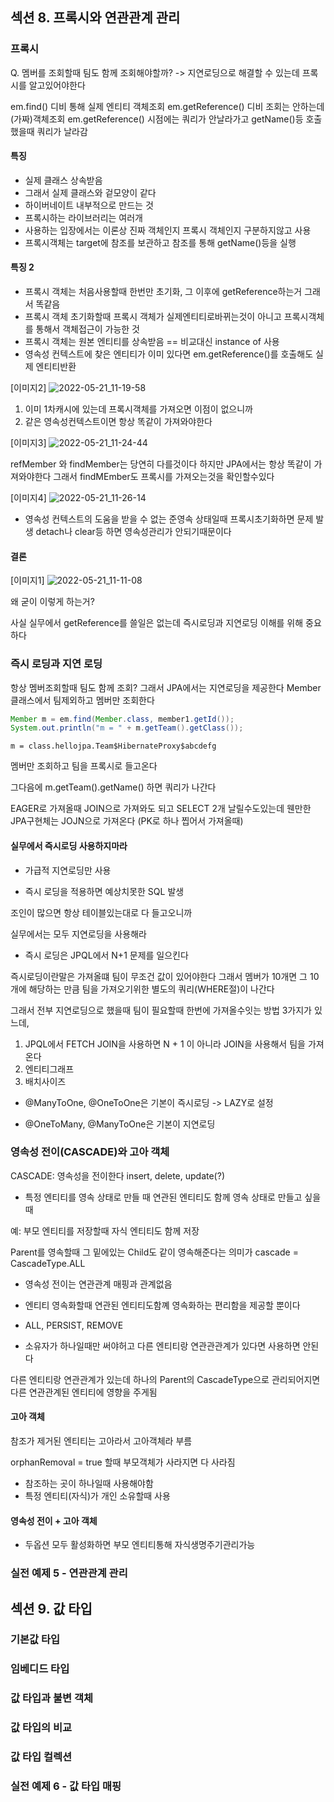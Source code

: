 
## 섹션 8. 프록시와 연관관계 관리

### 프록시

Q. 멤버를 조회할때 팀도 함께 조회해야할까? -> 지연로딩으로 해결할 수 있는데 프록시를 알고있어야한다

em.find() 디비 통해 실제 엔티티 객체조회
em.getReference() 디비 조회는 안하는데 (가짜)객체조회
em.getReference() 시점에는 쿼리가 안날라가고 getName()등 호출했을때 쿼리가 날라감

#### 특징

- 실제 클래스 상속받음
- 그래서 실제 클래스와 겉모양이 같다
- 하이버네이트 내부적으로 만드는 것
- 프록시하는 라이브러리는 여러개
- 사용하는 입장에서는 이론상 진짜 객체인지 프록시 객체인지 구분하지않고 사용
- 프록시객체는 target에 참조를 보관하고 참조를 통해 getName()등을 실행

#### 특징 2

- 프록시 객체는 처음사용할때 한번만 초기화, 그 이후에 getReference하는거 그래서 똑같음
- 프록시 객체 초기화할때 프록시 객체가 실제엔티티로바뀌는것이 아니고 프록시객체를 통해서 객체접근이 가능한 것
- 프록시 객체는 원본 엔티티를 상속받음 == 비교대신 instance of 사용
- 영속성 컨텍스트에 찾은 엔티티가 이미 있다면 em.getReference()를 호출해도 실제 엔티티반환

[이미지2]
![2022-05-21_11-19-58](https://user-images.githubusercontent.com/59721293/169631337-30cb34f9-eee4-44b3-ba33-e8402fb270ae.jpg)

1. 이미 1차캐시에 있는데 프록시객체를 가져오면 이점이 없으니까
2. 같은 영속성컨텍스트이면 항상 똑같이 가져와야한다

[이미지3]
![2022-05-21_11-24-44](https://user-images.githubusercontent.com/59721293/169631347-e1ac9578-22dd-47b1-a806-26cb68d445be.jpg)

refMember 와 findMember는 당연히 다를것이다
하지만 JPA에서는 항상 똑같이 가져와야한다
그래서 findMEmber도 프록시를 가져오는것을 확인할수있다

[이미지4]
![2022-05-21_11-26-14](https://user-images.githubusercontent.com/59721293/169631371-57f0a50d-f971-4237-a333-0c3a24282ea9.jpg)


- 영속성 컨텍스트의 도움을 받을 수 없는 준영속 상태일때 프록시초기화하면 문제 발생
detach나 clear등 하면 영속성관리가 안되기때문이다

#### 결론

[이미지1]
![2022-05-21_11-11-08](https://user-images.githubusercontent.com/59721293/169631395-a2935d2d-10e5-4634-9d9f-7607a11ef3b0.jpg)

왜 굳이 이렇게 하는거?

사실 실무에서 getReference를 쓸일은 없는데 즉시로딩과 지연로딩 이해를 위해 중요하다

### 즉시 로딩과 지연 로딩

항상 멤버조회할때 팀도 함께 조회?
그래서 JPA에서는 지연로딩을 제공한다
Member클래스에서 팀제외하고 멤버만 조회한다
```java
Member m = em.find(Member.class, member1.getId());
System.out.println("m = " + m.getTeam().getClass());
```
```
m = class.hellojpa.Team$HibernateProxy$abcdefg
```
멤버만 조회하고 팀을 프록시로 들고온다

그다음에 m.getTeam().getName() 하면 쿼리가 나간다

EAGER로 가져올때 JOIN으로 가져와도 되고 SELECT 2개 날릴수도있는데 웬만한 JPA구현체는 JOJN으로 가져온다
(PK로 하나 찝어서 가져올때)


#### 실무에서 즉시로딩 사용하지마라

- 가급적 지연로딩만 사용

- 즉시 로딩을 적용하면 예상치못한 SQL 발생

조인이 많으면 항상 테이블있는대로 다 들고오니까

실무에서는 모두 지연로딩을 사용해라

- 즉시 로딩은 JPQL에서 N+1 문제를 일으킨다

즉시로딩이란말은 가져올떄 팀이 무조건 값이 있어야한다
그래서 멤버가 10개면 그 10개에 해당하는 만큼 팀을 가져오기위한
별도의 쿼리(WHERE절)이 나간다

그래서 전부 지연로딩으로 했을때 팀이 필요할때 한번에 가져올수잇는 방법 3가지가 있느데,

1. JPQL에서 FETCH JOIN을 사용하면 N + 1 이 아니라 JOIN을 사용해서 팀을 가져온다
2. 엔티티그래프
3. 배치사이즈

- @ManyToOne, @OneToOne은 기본이 즉시로딩 -> LAZY로 설정

- @OneToMany, @ManyToOne은 기본이 지연로딩


### 영속성 전이(CASCADE)와 고아 객체

CASCADE: 영속성을 전이한다 insert, delete, update(?)

- 특정 엔티티를 영속 상태로 만들 때 연관된 엔티티도 함께 영속 상태로 만들고 싶을 때

예: 부모 엔티티를 저장할때 자식 엔티티도 함께 저장

Parent를 영속할때 그 밑에있는 Child도 같이 영속해준다는 의미가
cascade = CascadeType.ALL

- 영속성 전이는 연관관계 매핑과 관계없음

- 엔티티 영속화할때 연관된 엔티티도함꼐 영속화하는 편리함을 제공할 뿐이다

- ALL, PERSIST, REMOVE

- 소유자가 하나일때만 써야허고 다른 엔티티랑 연관관관계가 있다면 사용하면 안된다

다른 엔티티랑 연관관계가 있는데 하나의 Parent의 CascadeType으로 관리되어지면 다른 연관관계된 엔티티에 영향을 주게됨

#### 고아 객체

참조가 제거된 엔티티는 고아라서 고아객체라 부름

orphanRemoval = true 할때 부모객체가 사라지면 다 사라짐

- 참조하는 곳이 하나일때 사용해야함
- 특정 엔티티(자식)가 개인 소유할때 사용

#### 영속성 전이 + 고아 객체

- 두옵션 모두 활성화하면 부모 엔티티통해 자식생명주기관리가능

### 실전 예제 5 - 연관관계 관리

## 섹션 9. 값 타입

### 기본값 타입
### 임베디드 타입
### 값 타입과 불변 객체
### 값 타입의 비교
### 값 타입 컬렉션
### 실전 예제 6 - 값 타입 매핑
